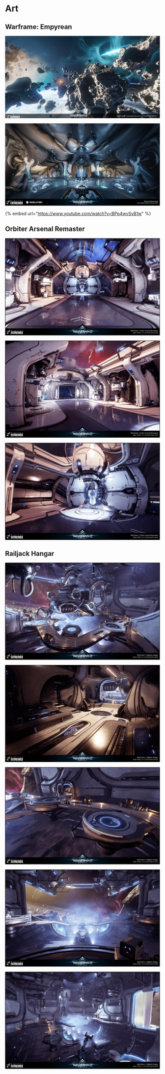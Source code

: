 # Art

## Warframe: Empyrean

![](../.gitbook/assets/arif-pribadi-arifpribaditc2019-002.jpg)

![](../.gitbook/assets/lionel-cregut-rail01.jpg)

{% embed url="https://www.youtube.com/watch?v=BPp4wvSvB1w" %}

## Orbiter Arsenal Remaster

![](../.gitbook/assets/dean-field-arsenal1.jpg)

![](../.gitbook/assets/dean-field-arsenal2.jpg)

![](../.gitbook/assets/dean-field-arsenal3.jpg)

## Railjack Hangar

![](../.gitbook/assets/dean-field-railjackhangar1.jpg)

![](../.gitbook/assets/dean-field-railjackhangar2.jpg)

![](../.gitbook/assets/dean-field-railjackhangar3.jpg)

![](../.gitbook/assets/dean-field-railjackhangar4.jpg)

![](../.gitbook/assets/dean-field-railjackhangar5.jpg)

